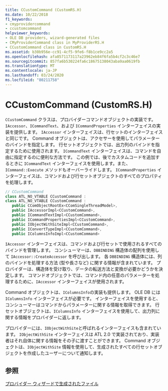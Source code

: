 ```yaml
---
title: CCustomCommand (CustomRS.H)
ms.date: 10/22/2018
f1_keywords:
- cmyprovidercommand
- ccustomcommand
helpviewer_keywords:
- OLE DB providers, wizard-generated files
- CMyProviderCommand class in MyProviderRS.H
- CCustomCommand class in CustomRS.H
ms.assetid: b30b956e-cc91-4cf5-9fe6-f8b1ce9cc2a5
ms.openlocfilehash: afa8571173117a23962eb84f6fa5b4cf2c3c46e7
ms.sourcegitcommit: 857fa6b530224fa6c18675138043aba9aa0619fb
ms.translationtype: MT
ms.contentlocale: ja-JP
ms.lasthandoff: 03/24/2020
ms.locfileid: "80211758"
---
```

# <a name="ccustomcommand-customrsh"></a>CCustomCommand (CustomRS.H)

`CCustomCommand` クラスは、プロバイダーコマンドオブジェクトの実装です。 `IAccessor`、`ICommandText`、および `ICommandProperties` インターフェイスの実装を提供します。 `IAccessor` インターフェイスは、行セットのインターフェイスと同じです。 Command オブジェクトは、アクセサーを使用してパラメーターのバインドを指定します。 行セットオブジェクトでは、出力列のバインドを指定するために使用されます。 `ICommandText` インターフェイスは、コマンドを自由に指定するのに便利な方法です。 この例では、後でカスタムコードを追加するときに `ICommandText` インターフェイスを使用します。また、`ICommand::Execute` メソッドもオーバーライドします。 `ICommandProperties` インターフェイスは、コマンドおよび行セットオブジェクトのすべてのプロパティを処理します。

```cpp
// CCustomCommand
class ATL_NO_VTABLE CCustomCommand :
class ATL_NO_VTABLE CCustomCommand :
   public CComObjectRootEx<CComSingleThreadModel>,
   public IAccessorImpl<CCustomCommand>,
   public ICommandTextImpl<CCustomCommand>,
   public ICommandPropertiesImpl<CCustomCommand>,
   public IObjectWithSiteImpl<CCustomCommand>,
   public IConvertTypeImpl<CCustomCommand>,
   public IColumnsInfoImpl<CCustomCommand>
```

`IAccessor` インターフェイスは、コマンドおよび行セットで使用されるすべてのバインドを管理します。 コンシューマーは、`DBBINDING` 構造体の配列を使用して `IAccessor::CreateAccessor` を呼び出します。 各 `DBBINDING` 構造体には、列のバインドを処理する方法 (型や長さなど) に関する情報が含まれています。 プロバイダーは、構造体を受け取り、データの転送方法と変換が必要かどうかを決定します。 コマンドオブジェクトでは、コマンド内の任意のパラメーターを処理するために、`IAccessor` インターフェイスが使用されます。

Command オブジェクトは、`IColumnsInfo`の実装も提供します。 OLE DB には `IColumnsInfo` インターフェイスが必要です。 インターフェイスを使用すると、コンシューマーはコマンドからパラメーターに関する情報を取得できます。 行セットオブジェクトは、`IColumnsInfo` インターフェイスを使用して、出力列に関する情報をプロバイダーに返します。

プロバイダーには、`IObjectWithSite`と呼ばれるインターフェイスも含まれています。 `IObjectWithSite` インターフェイスは ATL 2.0 で実装されており、実装者はそれ自体に関する情報をその子に渡すことができます。 Command オブジェクトは、`IObjectWithSite` 情報を使用して、生成されたすべての行セットオブジェクトを作成したユーザーについて通知します。

## <a name="see-also"></a>参照

[プロバイダー ウィザードで生成されたファイル](../../data/oledb/provider-wizard-generated-files.md)
